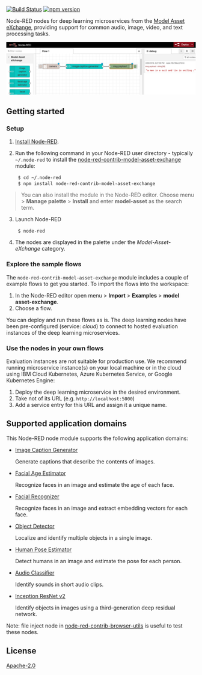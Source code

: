 
[![Build Status](https://travis-ci.org/CODAIT/node-red-contrib-model-asset-exchange.svg?branch=master)](https://travis-ci.org/CODAIT/node-red-contrib-model-asset-exchange) [![npm version](https://badge.fury.io/js/node-red-contrib-model-asset-exchange.svg)](https://badge.fury.io/js/node-red-contrib-model-asset-exchange)

Node-RED nodes for deep learning microservices from the [Model Asset eXchange](https://developer.ibm.com/exchanges/models/), providing support for common audio, image, video, and text processing tasks.

![Node-RED canvas with MAX node](docs/images/canvas.png)


## Getting started


### Setup

1. [Install Node-RED](https://nodered.org/docs/getting-started/installation).

2. Run the following command in your Node-RED user directory - typically `~/.node-red` to install the [node-red-contrib-model-asset-exchange](https://www.npmjs.com/package/node-red-contrib-model-asset-exchange) module:

        $ cd ~/.node-red
        $ npm install node-red-contrib-model-asset-exchange

  > You can also install the module in the Node-RED editor. Choose  menu > **Manage palette** > **Install** and enter **model-asset** as the search term.

3. Launch Node-RED

        $ node-red
        
4. The nodes are displayed in the palette under the  _Model-Asset-eXchange_ category.    

### Explore the sample flows

The `node-red-contrib-model-asset-exchange` module includes a couple of example flows to get you started. To import the flows into the workspace:

1. In the Node-RED editor open  menu > **Import** > **Examples** > **model asset-exchange**.
2. Choose a flow.

You can deploy and run these flows as is. The deep learning nodes have been pre-configured (service: _cloud_) to connect to hosted evaluation instances of the deep learning microservices. 

### Use the nodes in your own flows

Evaluation instances are not suitable for production use. We recommend running microservice instance(s) on your local machine or in the cloud using IBM Cloud Kubernetes, Azure Kubernetes Service, or Google Kubernetes Engine:

1. Deploy the deep learning microservice in the desired environment.
2. Take not of its URL (e.g. `http://localhost:5000`)
3. Add a service entry for this URL and assign it a unique name.



## Supported application domains

This Node-RED node module supports the following application domains:

- [Image Caption Generator](https://developer.ibm.com/exchanges/models/all/max-image-caption-generator/)

    Generate captions that describe the contents of images.

- [Facial Age Estimator](https://developer.ibm.com/exchanges/models/all/max-facial-age-estimator/)

    Recognize faces in an image and estimate the age of each face.

- [Facial Recognizer](https://developer.ibm.com/exchanges/models/all/max-facial-recognizer/)

    Recognize faces in an image and extract embedding vectors for each face.

- [Object Detector](https://developer.ibm.com/exchanges/models/all/max-object-detector/)

    Localize and identify multiple objects in a single image.

- [Human Pose Estimator](https://developer.ibm.com/exchanges/models/all/max-human-pose-estimator/)

    Detect humans in an image and estimate the pose for each person.

- [Audio Classifier](https://developer.ibm.com/exchanges/models/all/max-audio-classifier/)

    Identify sounds in short audio clips.

- [Inception ResNet v2](https://developer.ibm.com/exchanges/models/all/max-inception-resnet-v2/)

    Identify objects in images using a third-generation deep residual network.   

Note: file inject node in [node-red-contrib-browser-utils](https://flows.nodered.org/node/node-red-contrib-browser-utils) is useful to test these nodes.

    
License
-------

[Apache-2.0](LICENSE)
